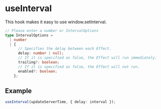 # useInterval

This hook makes it easy to use window.setInterval.

```ts
// Please enter a number or IntervalOptions
type IntervalOptions =
  | number
  | {
      // Specifies the delay between each Effect.
      delay: number | null;
      // If it is specified as false, the Effect will run immediately.
      trailing?: boolean;
      // If it is specified as false, the Effect will not run.
      enabled?: boolean;
    };
```

## Example

```ts
useInterval(updateServerTime, { delay: interval });
```
